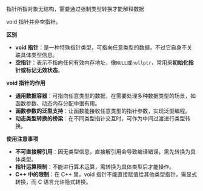 指针所指对象无结构，需要通过强制类型转换才能解释数据

void 指针并非空指针。

**区别**

- **void 指针**：是一种特殊指针类型，可指向任意类型的数据，不过它自身不关联具体类型信息。
- **空指针**：表示不指向任何有效内存地址，像`NULL`或`nullptr`，常用来**初始化指针或标记无效状态**。



**void 指针的作用**

- **通用数据容器**：可指向任意类型的数据，在需要处理多种数据类型的场景，如函数参数、动态内存分配中很有用。
- **函数参数的泛型支持**：让函数能接收任意类型的指针参数，实现泛型编程。
- **动态类型转换的桥梁**：在不同类型指针交互时，可作为中间过渡进行类型转换。



**使用注意事项**

- **不可直接解引用**：因无类型信息，直接解引用会导致编译错误，需先转换为具体类型。
- **指针运算限制**：不能进行算术运算，需转换为具体类型后才能操作。
- **C++ 中的限制**：在 C++ 里，void 指针不能直接赋值给其他类型指针，需显式转换，而 C 语言允许隐式转换。
